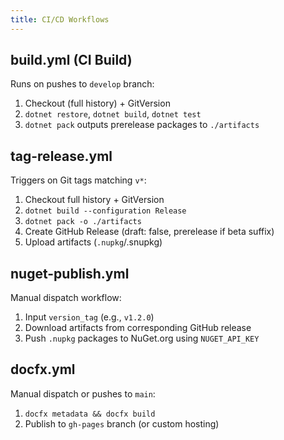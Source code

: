 ```yaml
---
title: CI/CD Workflows
---
```


## build.yml (CI Build)

Runs on pushes to `develop` branch:

1. Checkout (full history) + GitVersion
2. `dotnet restore`, `dotnet build`, `dotnet test`
3. `dotnet pack` outputs prerelease packages to `./artifacts`

## tag-release.yml

Triggers on Git tags matching `v*`:

1. Checkout full history + GitVersion
2. `dotnet build --configuration Release`
3. `dotnet pack -o ./artifacts`
4. Create GitHub Release (draft: false, prerelease if beta suffix)
5. Upload artifacts (`.nupkg`/.snupkg)

## nuget-publish.yml

Manual dispatch workflow:

1. Input `version_tag` (e.g., `v1.2.0`)
2. Download artifacts from corresponding GitHub release
3. Push `.nupkg` packages to NuGet.org using `NUGET_API_KEY`

## docfx.yml

Manual dispatch or pushes to `main`:

1. `docfx metadata && docfx build`
2. Publish to `gh-pages` branch (or custom hosting)
